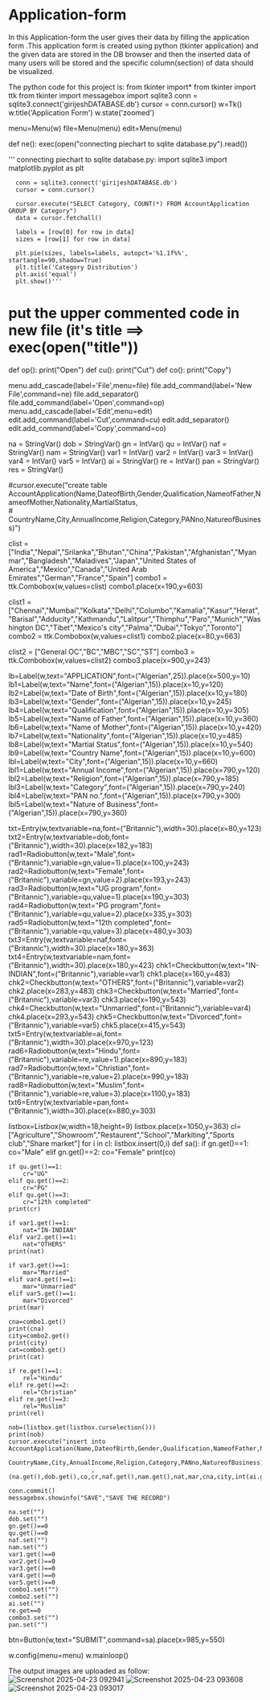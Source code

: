 # Application-form
In this Application-form the user gives their data by filling the application form .This application form is created using python (tkinter application) and the given data are stored in the 
DB browser and then the inserted data of many users will be stored and the specific column(section) of data should be visualized.

The python code for this project is:
from tkinter import*
from tkinter import ttk
from tkinter import messagebox
import sqlite3
conn = sqlite3.connect('girijeshDATABASE.db')
cursor = conn.cursor()
w=Tk()
w.title('Application Form')
w.state('zoomed')

menu=Menu(w)
file=Menu(menu)
edit=Menu(menu)

def ne():
    exec(open("connecting piechart to sqlite database.py").read())

''' connecting piechart to sqlite database.py:
      import sqlite3
      import matplotlib.pyplot as plt
      
      conn = sqlite3.connect('girijeshDATABASE.db')
      cursor = conn.cursor()
      
      cursor.execute("SELECT Category, COUNT(*) FROM AccountApplication GROUP BY Category")
      data = cursor.fetchall()
      
      labels = [row[0] for row in data]
      sizes = [row[1] for row in data]
      
      plt.pie(sizes, labels=labels, autopct='%1.1f%%', startangle=90,shadow=True)
      plt.title('Category Distribution')
      plt.axis('equal')
      plt.show()'''
# put the upper commented code in new file (it's title ==> exec(open("title"))
    
def op():
    print("Open")
def cu():
    print("Cut")
def co():
    print("Copy")

menu.add_cascade(label='File',menu=file)
file.add_command(label='New File',command=ne)
file.add_separator()
file.add_command(label='Open',command=op)
menu.add_cascade(label='Edit',menu=edit)
edit.add_command(label='Cut',command=cu)
edit.add_separator()
edit.add_command(label='Copy',command=co)

na = StringVar()
dob = StringVar()
gn = IntVar()
qu = IntVar()
naf = StringVar()
nam = StringVar()
var1 = IntVar()
var2 = IntVar()
var3 = IntVar()
var4 = IntVar()
var5 = IntVar()
ai = StringVar()
re = IntVar()
pan = StringVar()
res = StringVar()

#cursor.execute("create table AccountApplication(Name,DateofBirth,Gender,Qualification,NameofFather,NameofMother,Nationality,MartialStatus,\
                          # CountryName,City,AnnualIncome,Religion,Category,PANno,NatureofBusiness)")

clist = ["India","Nepal","Srilanka","Bhutan","China","Pakistan","Afghanistan","Myanmar","Bangladesh","Maladives","Japan","United States of America","Mexico","Canada","United Arab Emirates","German","France","Spain"]
combo1 = ttk.Combobox(w,values=clist)
combo1.place(x=190,y=603)

clist1 = ["Chennai","Mumbai","Kolkata","Delhi","Columbo","Kamalia","Kasur","Herat","Barisal","Adducity","Kathmandu","Lalitpur","Thimphu","Paro","Munich","Washington DC","Tibet","Mexico's city","Palma","Dubai","Tokyo","Toronto"]
combo2 = ttk.Combobox(w,values=clist1)
combo2.place(x=80,y=663)

clist2 = ["General OC","BC","MBC","SC","ST"]
combo3 = ttk.Combobox(w,values=clist2)
combo3.place(x=900,y=243)

lb=Label(w,text="APPLICATION",font=("Algerian",25)).place(x=500,y=10)
lb1=Label(w,text="Name",font=("Algerian",15)).place(x=10,y=120)
lb2=Label(w,text="Date of Birth",font=("Algerian",15)).place(x=10,y=180)
lb3=Label(w,text="Gender",font=("Algerian",15)).place(x=10,y=245)
lb4=Label(w,text="Qualification",font=("Algerian",15)).place(x=10,y=305)
lb5=Label(w,text="Name of Father",font=("Algerian",15)).place(x=10,y=360)
lb6=Label(w,text="Name of Mother",font=("Algerian",15)).place(x=10,y=420)
lb7=Label(w,text="Nationality",font=("Algerian",15)).place(x=10,y=485)
lb8=Label(w,text="Martial Status",font=("Algerian",15)).place(x=10,y=540)
lb9=Label(w,text="Country Name",font=("Algerian",15)).place(x=10,y=600)
lbl=Label(w,text="City",font=("Algerian",15)).place(x=10,y=660)
lbl1=Label(w,text="Annual Income",font=("Algerian",15)).place(x=790,y=120)
lbl2=Label(w,text="Religion",font=("Algerian",15)).place(x=790,y=185)
lbl3=Label(w,text="Category",font=("Algerian",15)).place(x=790,y=240)
lbl4=Label(w,text="PAN no.",font=("Algerian",15)).place(x=790,y=300)
lbl5=Label(w,text="Nature of Business",font=("Algerian",15)).place(x=790,y=360)

txt=Entry(w,textvariable=na,font=("Britannic"),width=30).place(x=80,y=123)
txt2=Entry(w,textvariable=dob,font=("Britannic"),width=30).place(x=182,y=183)
rad1=Radiobutton(w,text="Male",font=("Britannic"),variable=gn,value=1).place(x=100,y=243)
rad2=Radiobutton(w,text="Female",font=("Britannic"),variable=gn,value=2).place(x=193,y=243)
rad3=Radiobutton(w,text="UG program",font=("Britannic"),variable=qu,value=1).place(x=190,y=303)
rad4=Radiobutton(w,text="PG program",font=("Britannic"),variable=qu,value=2).place(x=335,y=303)
rad5=Radiobutton(w,text="12th completed",font=("Britannic"),variable=qu,value=3).place(x=480,y=303)
txt3=Entry(w,textvariable=naf,font=("Britannic"),width=30).place(x=180,y=363)
txt4=Entry(w,textvariable=nam,font=("Britannic"),width=30).place(x=180,y=423)
chk1=Checkbutton(w,text="IN-INDIAN",font=("Britannic"),variable=var1)
chk1.place(x=160,y=483)
chk2=Checkbutton(w,text="OTHERS",font=("Britannic"),variable=var2)
chk2.place(x=283,y=483)
chk3=Checkbutton(w,text="Married",font=("Britannic"),variable=var3)
chk3.place(x=190,y=543)
chk4=Checkbutton(w,text="Unmarried",font=("Britannic"),variable=var4)
chk4.place(x=293,y=543)
chk5=Checkbutton(w,text="Divorced",font=("Britannic"),variable=var5)
chk5.place(x=415,y=543)
txt5=Entry(w,textvariable=ai,font=("Britannic"),width=30).place(x=970,y=123)
rad6=Radiobutton(w,text="Hindu",font=("Britannic"),variable=re,value=1).place(x=890,y=183)
rad7=Radiobutton(w,text="Christian",font=("Britannic"),variable=re,value=2).place(x=990,y=183)
rad8=Radiobutton(w,text="Muslim",font=("Britannic"),variable=re,value=3).place(x=1100,y=183)
txt6=Entry(w,textvariable=pan,font=("Britannic"),width=30).place(x=880,y=303)

listbox=Listbox(w,width=18,height=9)
listbox.place(x=1050,y=363)
cl=["Agriculture","Showroom","Restaurent","School","Markiting","Sports club","Share market"]
for i in cl:
    listbox.insert(0,i)
def sa():
    if gn.get()==1:
        co="Male"
    elif gn.get()==2:
        co="Female"
    print(co)

    if qu.get()==1:
        cr="UG"
    elif qu.get()==2:
        cr="PG"
    elif qu.get()==3:
        cr="12th completed"
    print(cr)

    if var1.get()==1:
        nat="IN-INDIAN"
    elif var2.get()==1:
        nat="OTHERS"
    print(nat)

    if var3.get()==1:
        mar="Married"
    elif var4.get()==1:
        mar="Unmarried"
    elif var5.get()==1:
        mar="Divorced"
    print(mar)

    cna=combo1.get()
    print(cna)
    city=combo2.get()
    print(city)
    cat=combo3.get()
    print(cat)

    if re.get()==1:
        rel="Hindu"
    elif re.get()==2:
        rel="Christian"
    elif re.get()==3:
        rel="Muslim"
    print(rel)

    nob=(listbox.get(listbox.curselection()))
    print(nob)
    cursor.execute("insert into AccountApplication(Name,DateofBirth,Gender,Qualification,NameofFather,NameofMother,Nationality,MartialStatus,\
                           CountryName,City,AnnualIncome,Religion,Category,PANno,NatureofBusiness)values(?,?,?,?,?,?,?,?,?,?,?,?,?,?,?)"\
                           ,(na.get(),dob.get(),co,cr,naf.get(),nam.get(),nat,mar,cna,city,int(ai.get()),rel,cat,int(pan.get()),nob))

    conn.commit()
    messagebox.showinfo("SAVE","SAVE THE RECORD")

    na.set("")
    dob.set("")
    gn.get()==0
    qu.get()==0
    naf.set("")
    nam.set("")
    var1.get()==0
    var2.get()==0
    var3.get()==0
    var4.get()==0
    var5.get()==0
    combo1.set("")
    combo2.set("")
    ai.set("")
    re.get==0
    combo3.set("")
    pan.set("")

btn=Button(w,text="SUBMIT",command=sa).place(x=985,y=550)

w.config(menu=menu)
w.mainloop()

The output images are uploaded as follow:
![Screenshot 2025-04-23 092941](https://github.com/user-attachments/assets/3b1ce137-0cf1-4f11-a699-6e6af68b9f4d)
![Screenshot 2025-04-23 093608](https://github.com/user-attachments/assets/f1665178-960f-4477-8818-3284acc43d4f)
![Screenshot 2025-04-23 093017](https://github.com/user-attachments/assets/833c8218-c4d6-4f4d-8db0-3880120a1ddf)
